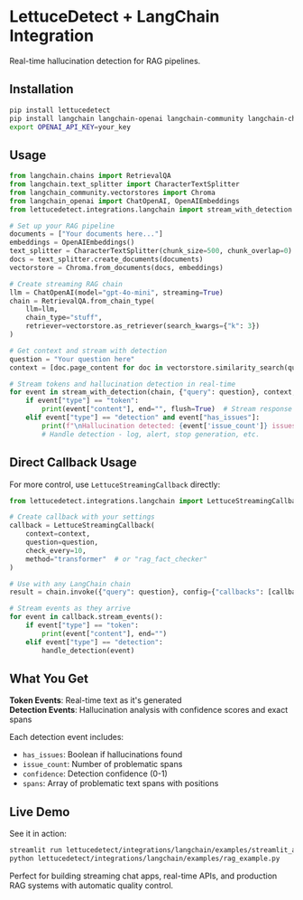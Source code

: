 # LettuceDetect + LangChain Integration

Real-time hallucination detection for RAG pipelines.

## Installation

```bash
pip install lettucedetect
pip install langchain langchain-openai langchain-community langchain-chroma
export OPENAI_API_KEY=your_key
```

## Usage

```python
from langchain.chains import RetrievalQA
from langchain.text_splitter import CharacterTextSplitter
from langchain_community.vectorstores import Chroma
from langchain_openai import ChatOpenAI, OpenAIEmbeddings
from lettucedetect.integrations.langchain import stream_with_detection

# Set up your RAG pipeline
documents = ["Your documents here..."]
embeddings = OpenAIEmbeddings()
text_splitter = CharacterTextSplitter(chunk_size=500, chunk_overlap=0)
docs = text_splitter.create_documents(documents)
vectorstore = Chroma.from_documents(docs, embeddings)

# Create streaming RAG chain
llm = ChatOpenAI(model="gpt-4o-mini", streaming=True)
chain = RetrievalQA.from_chain_type(
    llm=llm,
    chain_type="stuff",
    retriever=vectorstore.as_retriever(search_kwargs={"k": 3})
)

# Get context and stream with detection
question = "Your question here"
context = [doc.page_content for doc in vectorstore.similarity_search(question, k=3)]

# Stream tokens and hallucination detection in real-time
for event in stream_with_detection(chain, {"query": question}, context, check_every=10):
    if event["type"] == "token":
        print(event["content"], end="", flush=True)  # Stream response
    elif event["type"] == "detection" and event["has_issues"]:
        print(f"\nHallucination detected: {event['issue_count']} issues")
        # Handle detection - log, alert, stop generation, etc.
```

## Direct Callback Usage

For more control, use `LettuceStreamingCallback` directly:

```python
from lettucedetect.integrations.langchain import LettuceStreamingCallback

# Create callback with your settings
callback = LettuceStreamingCallback(
    context=context,
    question=question,
    check_every=10,
    method="transformer"  # or "rag_fact_checker"
)

# Use with any LangChain chain
result = chain.invoke({"query": question}, config={"callbacks": [callback]})

# Stream events as they arrive
for event in callback.stream_events():
    if event["type"] == "token":
        print(event["content"], end="")
    elif event["type"] == "detection":
        handle_detection(event)
```

## What You Get

**Token Events**: Real-time text as it's generated  
**Detection Events**: Hallucination analysis with confidence scores and exact spans

Each detection event includes:
- `has_issues`: Boolean if hallucinations found
- `issue_count`: Number of problematic spans  
- `confidence`: Detection confidence (0-1)
- `spans`: Array of problematic text spans with positions

## Live Demo

See it in action:
```bash
streamlit run lettucedetect/integrations/langchain/examples/streamlit_app.py
python lettucedetect/integrations/langchain/examples/rag_example.py
```

Perfect for building streaming chat apps, real-time APIs, and production RAG systems with automatic quality control.